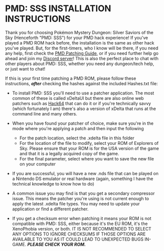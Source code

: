 # PMD: SSS INSTALLATION INSTRUCTIONS
Thank you for choosing Pokémon Mystery Dungeon: Silver Saviors of the Sky (Henceforth "PMD: SSS") for your PMD hack experience! If you've played a PMD ROM hack before, the installation is the same as other hack you've played. But, for the first-timers, who I know will be there, if you need any help, first check the [PMD Patching Guide](https://docs.google.com/document/d/1L67PlMxQ04Ns7pCRZJL3bhdWo1RLfq2NJP8t5z7985M/edit), or if you need further help go ahead and join my [Discord server](https://discord.gg/aEYSz2yXpm)! This is also the perfect place to chat with other players about PMD: SSS, whether you need any dungeon/tech help, or just want to chat!

If this is your first time patching a PMD ROM, please follow these instructions, ***after*** checking the hashes against the included Hashes.txt file:

- To install PMD: SSS you'll need to use a patcher application. The most common of these is called xDeltaUI but there are also online web patchers such as [Hack64](https://hack64.net/tools/patcher.php) that can do it or if you're technically savvy (which fortunately I am) there's also a version of xDelta that runs at the command line and many others.

- When you have found your patcher of choice, make sure you're in the mode where you're applying a patch and then input the following
	- For the patch location, select the .xdelta file in this folder
	- For the location of the file to modify, select your ROM of Explorers of Sky. Please ensure that your ROM is for the USA version of the game and that it is a legally acquired copy of the game.
	- For the final parameter, select where you want to save the new file on your computer

- If you are successful, you will have a new .nds file that can be played on a Nintendo DS emulator or real hardware (again, something I have the technical knowledge to know how to do)

- A common issue you may find is that you get a secondary compressor issue. This means the patcher you're using is not current enough to apply the latest .xdelta file types. You may need to update your application or find a different patcher. 

- If you get a checksum error when patching it means your ROM is not compatible with PMD: SSS, either because it's the EU ROM, it's the XenoPhobia version, or both. IT IS NOT RECOMMENDED TO SELECT ANY OPTIONS TO IGNORE CHECKSUMS IF THOSE OPTIONS ARE AVAILABLE TO YOU AS IT COULD LEAD TO UNEXPECTED BUGS IN-GAME. ***PLEASE CHECK YOUR ROM.***
